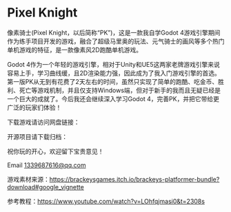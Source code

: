 # Pixel Knight

像素骑士(Pixel Knight，以后简称“PK”)，这是一款我自学Godot 4游戏引擎期间作为练手项目开发的游戏，融合了超级马里奥的玩法、元气骑士的画风等多个热门单机游戏的特征，是一款像素风2D跑酷单机游戏。

Godot 4作为一个年轻的游戏引擎，相对于Unity和UE5这两家老牌游戏引擎来说容易上手，学习曲线缓，且2D渲染能力强，因此成为了我入门游戏引擎的首选。第一版PK从无到有花费了2天左右的时间，虽然只实现了简单的跑酷、吃金币、胜利、死亡等游戏机制，并且仅支持Windows端，但对于新手的我而且无疑已经是一个巨大的成就了。今后我还会继续深入学习Godot 4，完善PK，并把它带给更广泛的玩家们体验！

下载游戏请访问网盘链接：

开源项目请下载归档：

祝你玩的开心，欢迎留下宝贵意见！

Email 1339687616@qq.com

游戏素材来源：https://brackeysgames.itch.io/brackeys-platformer-bundle?download#google_vignette

参考教程：https://www.youtube.com/watch?v=LOhfqjmasi0&t=2308s
